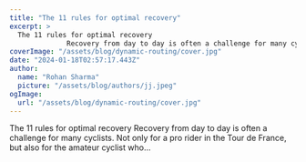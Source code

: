 ```yaml
---
title: "The 11 rules for optimal recovery"
excerpt: >
  The 11 rules for optimal recovery
              Recovery from day to day is often a challenge for many cyclists. Not only for a pro rider in the Tour de France, but also for the amateur cyclist who...
coverImage: "/assets/blog/dynamic-routing/cover.jpg"
date: "2024-01-18T02:57:17.443Z"
author:
  name: "Rohan Sharma"
  picture: "/assets/blog/authors/jj.jpeg"
ogImage:
  url: "/assets/blog/dynamic-routing/cover.jpg"
---
```


The 11 rules for optimal recovery
            Recovery from day to day is often a challenge for many cyclists. Not only for a pro rider in the Tour de France, but also for the amateur cyclist who...